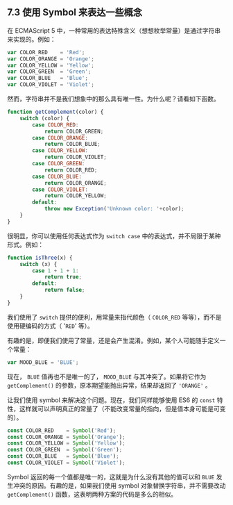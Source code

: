 ## 7.3 使用 Symbol 来表达一些概念

在 ECMAScript 5 中，一种常用的表达特殊含义（想想枚举常量）是通过字符串来实现的。例如：

```js
var COLOR_RED    = 'Red';
var COLOR_ORANGE = 'Orange';
var COLOR_YELLOW = 'Yellow';
var COLOR_GREEN  = 'Green';
var COLOR_BLUE   = 'Blue';
var COLOR_VIOLET = 'Violet';
```

然而，字符串并不是我们想象中的那么具有唯一性。为什么呢？请看如下函数。

```js
function getComplement(color) {
    switch (color) {
        case COLOR_RED:
            return COLOR_GREEN;
        case COLOR_ORANGE:
            return COLOR_BLUE;
        case COLOR_YELLOW:
            return COLOR_VIOLET;
        case COLOR_GREEN:
            return COLOR_RED;
        case COLOR_BLUE:
            return COLOR_ORANGE;
        case COLOR_VIOLET:
            return COLOR_YELLOW;
        default:
            throw new Exception('Unknown color: '+color);
    }
}
```

很明显，你可以使用任何表达式作为 `switch case` 中的表达式，并不局限于某种形式。例如：

```js
function isThree(x) {
    switch (x) {
        case 1 + 1 + 1:
            return true;
        default:
            return false;
    }
}
```

我们使用了 `switch` 提供的便利，用常量来指代颜色（ `COLOR_RED` 等等），而不是使用硬编码的方式（ '`RED`' 等）。

有趣的是，即便我们使用了常量，还是会产生混淆。例如，某个人可能随手定义一个常量：

```js
var MOOD_BLUE = 'BLUE';
```

现在， `BLUE` 值再也不是唯一的了， `MOOD_BLUE` 与其冲突了。如果将它作为 `getComplement()` 的参数，原本期望能抛出异常，结果却返回了 `'ORANGE'` 。

让我们使用 symbol 来解决这个问题。现在，我们同样能够使用 ES6 的 `const` 特性，这样就可以声明真正的常量了（不能改变常量的指向，但是值本身可能是可变的）。

```js
const COLOR_RED    = Symbol('Red');
const COLOR_ORANGE = Symbol('Orange');
const COLOR_YELLOW = Symbol('Yellow');
const COLOR_GREEN  = Symbol('Green');
const COLOR_BLUE   = Symbol('Blue');
const COLOR_VIOLET = Symbol('Violet');
```

Symbol 返回的每一个值都是唯一的，这就是为什么没有其他的值可以和 `BLUE` 发生冲突的原因。有趣的是，如果我们使用 symbol 对象替换字符串，并不需要改动 `getComplement()` 函数，这表明两种方案的代码是多么的相似。
